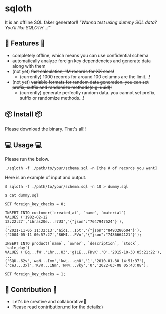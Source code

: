 
# sqloth
It is an offline SQL faker generator!!
*"Wanna test using dummy SQL data? You'll like SQLOTH...!"*
## 🎉 Features 🎉
- completely offline, which means you can use confidential schema
- automatically analyze foreign key dependencies and generate data along with them
- (not yet) ~~fast calculation, 1M records for XX secs!~~
  - (currently) 1000 records for around 100 columns are the limit...!
- (not yet) ~~variable formats for random data generation. you can set prefix, suffix and randomize methods(e.g. uuid)!~~
  - (currently) generate perfectly random data. you cannot set prefix, suffix or randomize methods...!
## 📦 Install 📦
Please download the binary. That's all!!
## 💻 Usage 💻
Please run the below.

```./sqloth -f ./path/to/your/schema.sql -n [the # of records you want]```

Here is an example of input and output.

```
$ sqloth -f ./path/to/your/schema.sql -n 10 > dummy.sql

$ cat dummy.sql

SET foreign_key_checks = 0;

INSERT INTO customer(`created_at`, `name`, `material`)
VALUES ('1982-02-12 12:22:27','Lhras20e...r7U3','{"json":"7647947524"}'),
...
('2021-11-05 11:32:13','aioI...I5t','{"json":"8493280504"}'),
('2004-05-11 00:57:27','86MI...PVn','{"json":"7486664121"}');

INSERT INTO product(`name`, `owner`, `description`, `stock`, `sale_day`)
VALUES ('Eq...fW','Lhr...U3','gILE...FDvK','0','2015-10-30 05:21:22'),
...
('SQU..62v','waN...Imm','kwL...gh8','1','2010-01-30 14:51:37'),
('ceJ...3xl','KvR...1Nm','NN4...vky','0','2022-03-08 05:43:08');

SET foreign_key_checks = 1;
```
## 🌟 Contribution 🌟
- Let's be creative and collaborative👶
- Please read contribution.md for the details:)
